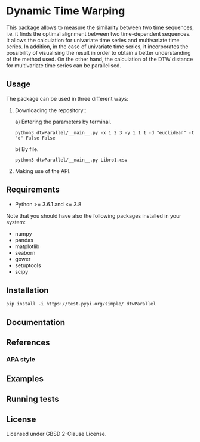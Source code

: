 # Dynamic Time Warping 

This package allows to measure the similarity between two time sequences, i.e. it finds the optimal alignment between two time-dependent sequences. It allows the calculation for univariate time series and multivariate time series. In addition, in the case of univariate time series, it incorporates the possibility of visualising the result in order to obtain a better understanding of the method used. On the other hand, the calculation of the DTW distance for multivariate time series can be parallelised. 

## Usage

The package can be used in three different ways:

1) Downloading the repository::

    a) Entering the parameters by terminal.  

    ```
    python3 dtwParallel/__main__.py -x 1 2 3 -y 1 1 1 -d "euclidean" -t "d" False False
    ```
   
    b) By file.

    ```
    python3 dtwParallel/__main__.py Libro1.csv
    ```

2) Making use of the API. 



## Requirements

* Python >= 3.6.1 and <= 3.8


Note that you should have also the following packages installed in your system:
- numpy
- pandas
- matplotlib
- seaborn
- gower
- setuptools
- scipy

## Installation
```
pip install -i https://test.pypi.org/simple/ dtwParallel
```

## Documentation

## References


### APA style


## Examples


## Running tests


## License

Licensed under GBSD 2-Clause License.
